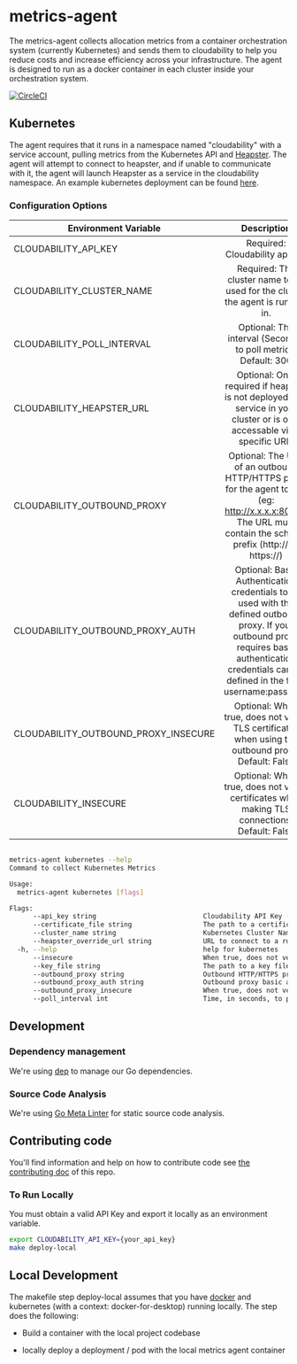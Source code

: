 # metrics-agent

The metrics-agent collects allocation metrics from a container orchestration system (currently Kubernetes) and sends them to cloudability to help you reduce costs and increase efficiency across your infrastructure.  The agent is designed to run as a docker container in each cluster inside your orchestration system.

[![CircleCI](https://circleci.com/gh/cloudability/metrics-agent/tree/master.svg?style=svg&circle-token=20abaff9f051614fc494fb11daa1af104ccaf98d)](https://circleci.com/gh/cloudability/metrics-agent/tree/master)

## Kubernetes

The agent requires that it runs in a namespace named "cloudability" with a service account, pulling metrics from the Kubernetes API and [Heapster](https://github.com/kubernetes/heapster).  The agent will attempt to connect to heapster, and if unable to communicate with it, the agent will launch Heapster as a service in the cloudability namespace. An example kubernetes deployment can be found [here](deploy/kubernetes/cloudability-metrics-agent.yaml).

### Configuration Options

| Environment Variable                    | Description                                                                                                                          |
| --------------------------------------- |:------------------------------------------------------------------------------------------------------------------------------------:|
| CLOUDABILITY_API_KEY                    | Required: Cloudability api key                                                                                                       |
| CLOUDABILITY_CLUSTER_NAME               | Required: The cluster name to be used for the cluster the agent is running in.                                                       |
| CLOUDABILITY_POLL_INTERVAL              | Optional: The interval (Seconds) to poll metrics. Default: 300                                                                       |
| CLOUDABILITY_HEAPSTER_URL               | Optional: Only required if heapster is not deployed as a service in your cluster or is only accessable via a specific URL.           |
| CLOUDABILITY_OUTBOUND_PROXY             | Optional: The URL of an outbound HTTP/HTTPS proxy for the agent to use (eg: http://x.x.x.x:8080). The URL must contain the scheme prefix (http:// or https://)  |
| CLOUDABILITY_OUTBOUND_PROXY_AUTH        | Optional: Basic Authentication credentials to be used with the defined outbound proxy. If your outbound proxy requires basic authentication credentials can be defined in the form username:password |
| CLOUDABILITY_OUTBOUND_PROXY_INSECURE        | Optional: When true, does not verify TLS certificates when using the outbound proxy. Default: False |
| CLOUDABILITY_INSECURE        | Optional: When true, does not verify certificates when making TLS connections. Default: False|

```sh

metrics-agent kubernetes --help
Command to collect Kubernetes Metrics

Usage:
  metrics-agent kubernetes [flags]

Flags:
      --api_key string                           Cloudability API Key - required
      --certificate_file string                  The path to a certificate file. - Optional
      --cluster_name string                      Kubernetes Cluster Name - required this must be unique to every cluster.
      --heapster_override_url string             URL to connect to a running heapster instance. - optionally override the discovered Heapster URL.
  -h, --help                                     help for kubernetes
      --insecure                                 When true, does not verify certificates when making TLS connections. Default: False
      --key_file string                          The path to a key file. - Optional
      --outbound_proxy string                    Outbound HTTP/HTTPS proxy eg: http://x.x.x.x:8080. Must have a scheme prefix (http:// or https://) - Optional
      --outbound_proxy_auth string               Outbound proxy basic authentication credentials. Must defined in the form username:password - Optional
      --outbound_proxy_insecure                  When true, does not verify TLS certificates when using the outbound proxy. Default: False
      --poll_interval int                        Time, in seconds, to poll the services infrastructure. Default: 180 (default 180)
```

## Development

### Dependency management

We're using [dep](https://github.com/golang/dep) to manage our Go dependencies.

### Source Code Analysis

We're using [Go Meta Linter](https://github.com/alecthomas/gometalinter) for static source code analysis.

## Contributing code

You'll find information and help on how to contribute code see
[the contributing doc](CONTRIBUTING.md) of this repo.


### To Run Locally

You must obtain a valid API Key and export it locally as an environment variable.

```sh
export CLOUDABILITY_API_KEY={your_api_key}
make deploy-local
```

## Local Development

The makefile step deploy-local assumes that you have [docker](https://www.docker.com/community-edition) and kubernetes (with a context: docker-for-desktop) running locally. The step does the following:

- Build a container with the local project codebase

- locally deploy a deployment / pod with the local metrics agent container
